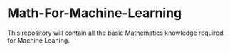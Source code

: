 # Math-For-Machine-Learning
This repository will contain all the basic Mathematics knowledge required for Machine Leaning.
